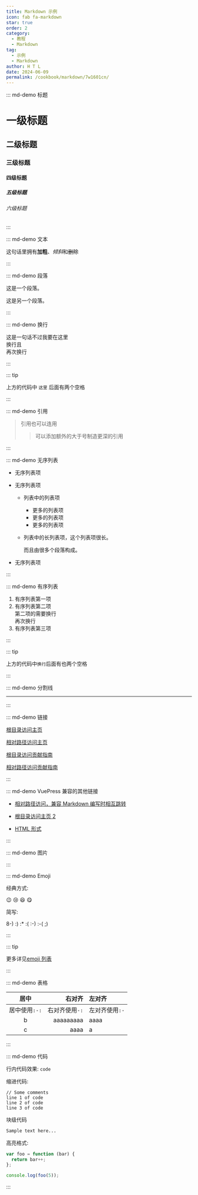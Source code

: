 ```yaml
---
title: Markdown 示例
icon: fab fa-markdown
star: true
order: 2
category:
  - 教程
  - Markdown
tag:
  - 示例
  - Markdown
author: H T L
date: 2024-06-09
permalink: /cookbook/markdown/7w1601cn/
---
```


<!-- markdownlint-disable -->

::: md-demo 标题

# 一级标题

## 二级标题

### 三级标题

#### 四级标题

##### 五级标题

###### 六级标题

:::

<!-- markdownlint-restore -->

::: md-demo 文本

这句话里拥有**加粗**、*倾斜*和~~删除~~

:::

::: md-demo 段落

这是一个段落。

这是另一个段落。

:::

::: md-demo 换行

这是一句话不过我要在这里  
换行且\
再次换行

:::

::: tip

上方的代码中 `这里` 后面有两个空格

:::

::: md-demo 引用

> 引用也可以连用
>
> > 可以添加额外的大于号制造更深的引用

:::

::: md-demo 无序列表

- 无序列表项
- 无序列表项

  - 列表中的列表项
    - 更多的列表项
    - 更多的列表项
    - 更多的列表项
  - 列表中的长列表项，这个列表项很长。

    而且由很多个段落构成。

- 无序列表项

:::

::: md-demo 有序列表

1. 有序列表第一项
1. 有序列表第二项  
   第二项的需要换行\
   再次换行
1. 有序列表第三项

:::

::: tip

上方的代码中`换行`后面有也两个空格

:::

::: md-demo 分割线

---

:::

::: md-demo 链接

[根目录访问主页](/v2/)

[相对路径访问主页](../../README.md)

[根目录访问贡献指南](/v2/contribution)

[相对路径访问贡献指南](../../contribution.md)

:::

::: md-demo VuePress 兼容的其他链接

- [相对路径访问，兼容 Markdown 编写时相互跳转](../../README.md)

- [根目录访问主页 2](/README.md)

- [HTML 形式](../../index.html)

:::

::: md-demo 图片


:::

::: md-demo Emoji

经典方式:

:wink: :cry: :laughing: :yum:

简写:

8-) :) :\* :( :-) :-( ;)

:::

::: tip

更多详见[emoji 列表](emoji/README.md)

:::

::: md-demo 表格

|    居中     |       右对齐 | 左对齐       |
| :-------: | --------: | :-------- |
| 居中使用`:-:` | 右对齐使用`-:` | 左对齐使用`:-` |
|     b     | aaaaaaaaa | aaaa      |
|     c     |      aaaa | a         |

:::

::: md-demo 代码

行内代码效果: `code`

缩进代码:

    // Some comments
    line 1 of code
    line 2 of code
    line 3 of code

块级代码

```md
Sample text here...
```

高亮格式:

```js
var foo = function (bar) {
  return bar++;
};

console.log(foo(5));
```

:::

